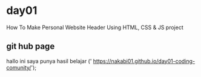 # day01
How To Make Personal Website Header Using HTML, CSS &amp; JS project 


## git hub page

hallo ini saya punya hasil belajar ('
https://nakabi01.github.io/day01-coding-comunity/');


